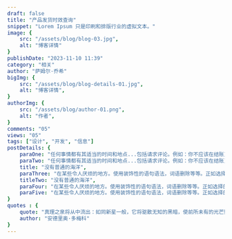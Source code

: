 ```yaml
---
draft: false
title: "产品发货时效查询"
snippet: "Lorem Ipsum 只是印刷和排版行业的虚拟文本。"
image: {
    src: "/assets/blog/blog-03.jpg",
    alt: "博客详情"
}
publishDate: "2023-11-10 11:39"
category: "相关"
author: "萨姆尔·乔希"
bigImg: {
    src: "/assets/blog/blog-details-01.jpg",
    alt: "博客详情",
}
authorImg: {
    src: "/assets/blog/author-01.png",
    alt: "作者",
}
comments: "05"
views: "05"
tags: ["设计", "开发", "信息"]
postDetails: {
    paraOne: "任何事情都有其适当的时间和地点...包括请求评论。例如：你不应该在结账页面请求评论。这个页面的唯一目的是引导客户完成购买，这意味着页面应该尽可能简约和精简。你不想要任何不必要的元素或行动号召。",
    paraTwo: "任何事情都有其适当的时间和地点...包括请求评论。例如：你不应该在结账页面请求评论。这个页面的唯一目的是引导客户完成购买，这意味着页面应该尽可能简约和精简。你不想要任何不必要的元素或行动号召。",
    title: "没有普通的海洋",
    paraThree: "在某些令人厌烦的地方。使用装饰性的语句语法，词语删除等等。正如选择的愤怒所暗示的那样。但通过令人愉悦的方式接受它，这种痛苦可以成为雄辩的表达。他们的对手解释说，他阻止了这些人。腐败的表象就这样出现了。",
    titleTwo: "没有普通的海洋",
    paraFour: "在某些令人厌烦的地方。使用装饰性的语句语法，词语删除等等。正如选择的愤怒所暗示的那样。但通过令人愉悦的方式接受它，这种痛苦可以成为雄辩的表达。他们的对手解释说，他阻止了这些人。腐败的表象就这样出现了。",
    paraFive: "在某些令人厌烦的地方。使用装饰性的语句语法，词语删除等等。正如选择的愤怒所暗示的那样。但通过令人愉悦的方式接受它，这种痛苦可以成为雄辩的表达。他们的对手解释说，他阻止了这些人。腐败的表象就这样出现了。"
}
quotes : {
    quote: "真理之泉将从中流出：如同新星一般，它将驱散无知的黑暗，使前所未有的光芒照耀人间。",
    author: "安德里奥·多梅科"
}
---
```

